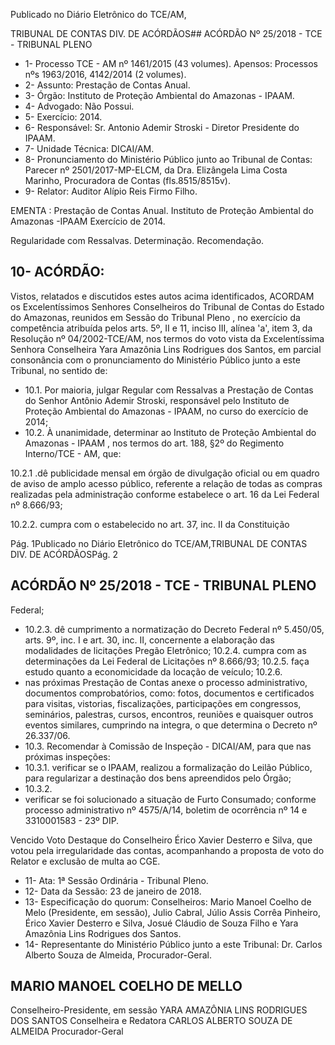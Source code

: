 Publicado  no  Diário Eletrônico do TCE/AM,

TRIBUNAL DE CONTAS DIV. DE  ACÓRDÃOS## ACÓRDÃO Nº 25/2018 - TCE - TRIBUNAL PLENO

- 1- Processo TCE - AM nº 1461/2015 (43 volumes). Apensos: Processos nºs 1963/2016, 4142/2014 (2 volumes).
- 2- Assunto: Prestação de Contas Anual.
- 3- Órgão: Instituto de Proteção Ambiental do Amazonas - IPAAM.
- 4- Advogado: Não Possui.
- 5- Exercício: 2014.
- 6- Responsável: Sr. Antonio Ademir Stroski -  Diretor Presidente do IPAAM.
- 7- Unidade Técnica: DICAI/AM.
- 8- Pronunciamento  do Ministério  Público  junto  ao Tribunal  de Contas: Parecer  nº 2501/2017-MP-ELCM, da Dra. Elizângela Lima Costa Marinho, Procuradora de Contas (fls.8515/8515v).
- 9- Relator: Auditor Alípio Reis Firmo Filho.

EMENTA :  Prestação  de  Contas  Anual.  Instituto  de Proteção Ambiental do Amazonas -IPAAM Exercício de 2014.

Regularidade com Ressalvas. Determinação. Recomendação.

## 10-  ACÓRDÃO:

Vistos, relatados e discutidos estes autos acima identificados, ACORDAM os Excelentíssimos Senhores Conselheiros do Tribunal de Contas do Estado do Amazonas, reunidos em Sessão do Tribunal Pleno , no exercício da competência atribuída pelos arts. 5º,  II e 11, inciso III,  alínea 'a', item 3, da Resolução nº 04/2002-TCE/AM, nos termos do voto  vista  da  Excelentíssima  Senhora  Conselheira  Yara  Amazônia  Lins  Rodrigues  dos Santos, em  parcial  consonância com  o  pronunciamento  do  Ministério  Público  junto  a este Tribunal, no sentido de:

- 10.1.  Por maioria, julgar Regular com Ressalvas a  Prestação de Contas do Senhor  Antônio  Ademir  Stroski, responsável  pelo Instituto de Proteção Ambiental do Amazonas - IPAAM, no curso do exercício de 2014;
- 10.2.  À unanimidade, determinar ao Instituto de Proteção Ambiental do Amazonas  -  IPAAM , nos  termos  do  art.  188,  §2º  do  Regimento Interno/TCE - AM, que:

10.2.1 .dê  publicidade  mensal  em  órgão  de  divulgação  oficial  ou  em quadro de  aviso de  amplo acesso público, referente a relação de  todas  as  compras  realizadas  pela  administração  conforme estabelece o art. 16 da Lei Federal nº 8.666/93;

10.2.2. cumpra  com  o  estabelecido  no  art.  37,  inc.  II  da  Constituição

Pág. 1Publicado  no  Diário Eletrônico do TCE/AM,TRIBUNAL DE CONTAS DIV. DE  ACÓRDÃOSPág. 2

## ACÓRDÃO Nº 25/2018 - TCE - TRIBUNAL PLENO

Federal;

- 10.2.3. dê cumprimento a normatização do Decreto Federal nº 5.450/05,  arts.  9º, inc. I e  art. 30,  inc. II, concernente  a elaboração das modalidades de licitações Pregão Eletrônico; 10.2.4. cumpra com as determinações da Lei Federal de Licitações nº 8.666/93; 10.2.5. faça estudo quanto a economicidade da locação de veículo; 10.2.6.
- nas próximas Prestação de Contas anexe o processo administrativo, documentos comprobatórios, como: fotos, documentos e certificados para visitas, vistorias, fiscalizações, participações  em  congressos,  seminários,  palestras,  cursos, encontros, reuniões e quaisquer outros eventos  similares, cumprindo na integra, o que determina o Decreto nº 26.337/06.
- 10.3. Recomendar à  Comissão  de  Inspeção  -  DICAI/AM,  para  que  nas próximas inspeções:
- 10.3.1. verificar se o IPAAM, realizou a formalização do Leilão Público, para regularizar a destinação  dos  bens apreendidos  pelo Órgão;
- 10.3.2.
- verificar se foi solucionado a situação de Furto Consumado; conforme  processo  administrativo  nº  4575/A/14,  boletim  de ocorrência nº 14 e 3310001583 - 23º DIP.

Vencido Voto Destaque do Conselheiro Érico Xavier Desterro e Silva, que  votou  pela  irregularidade  das  contas,  acompanhando  a  proposta de voto do Relator e exclusão de multa ao CGE.

- 11- Ata: 1ª Sessão Ordinária - Tribunal Pleno.
- 12- Data da Sessão: 23 de janeiro de 2018.
- 13- Especificação do quorum: Conselheiros: Mario Manoel Coelho de Melo (Presidente, em sessão), Julio Cabral, Júlio  Assis Corrêa Pinheiro, Érico Xavier Desterro e Silva, Josué Cláudio de Souza Filho e Yara Amazônia Lins Rodrigues dos Santos.
- 14- Representante  do  Ministério  Público  junto  a  este  Tribunal: Dr. Carlos  Alberto Souza de Almeida, Procurador-Geral.

## MARIO MANOEL COELHO DE MELLO

Conselheiro-Presidente, em sessão YARA AMAZÔNIA LINS RODRIGUES DOS SANTOS Conselheira e Redatora CARLOS ALBERTO SOUZA DE ALMEIDA Procurador-Geral